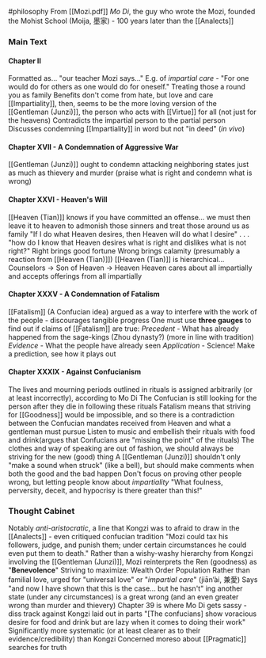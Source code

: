 #philosophy 
From [[Mozi.pdf]]
*Mo Di*, the guy who wrote the Mozi, founded the Mohist School (Moija, 墨家) - 100 years later than the [[Analects]]
### Main Text
#### Chapter II
Formatted as... "our teacher Mozi says..."
E.g. of *impartial care* - "For one would do for others as one would do for oneself."
	Treating those a round you as family
	Benefits don't come from hate, but love and care
[[Impartiality]], then, seems to be the more loving version of the [[Gentleman (Junzi)]], the person who acts with [[Virtue]] for all (not just for the heavens)
Contradicts the impartial person to the partial person
Discusses condemning [[Impartiality]] in word but not "in deed" (*in vivo*)
#### Chapter XVII - A Condemnation of Aggressive War
[[Gentleman (Junzi)]] ought to condemn attacking neighboring states just as much as thievery and murder (praise what is right and condemn what is wrong)
#### Chapter XXVI - Heaven's Will
[[Heaven (Tian)]] knows if you have committed an offense... we must then leave it to heaven to admonish those sinners and treat those around us as family
"If I do what Heaven desires, then Heaven will do what I desire"
.
.
.
"how do I know that Heaven desires what is right and dislikes what is not right?"
	Right brings good fortune
	Wrong brings calamity (presumably a reaction from [[Heaven (Tian)]])
[[Heaven (Tian)]] is hierarchical... Counselors -> Son of Heaven -> Heaven
Heaven cares about all impartially and accepts offerings from all impartially
#### Chapter XXXV - A Condemnation of Fatalism
[[Fatalism]] (A Confucian idea) argued as a way to interfere with the work of the people - discourages tangible progress
One must use **three gauges** to find out if claims of [[Fatalism]] are true:
	*Precedent* - What has already happened from the sage-kings (Zhou dynasty?) (more in line with tradition)
	*Evidence* - What the people have already seen
	*Application* - Science! Make a prediction, see how it plays out
#### Chapter XXXIX - Against Confucianism
The lives and mourning periods outlined in rituals is assigned arbitrarily (or at least incorrectly), according to Mo Di
	The Confucian is still looking for the person after they die in following these rituals
Fatalism means that striving for [[Goodness]] would be impossible, and so there is a contradiction between the Confucian mandates received from Heaven and what a gentleman must pursue
Listen to music and embellish their rituals with food and drink(argues that Confucians are "missing the point" of the rituals)
The clothes and way of speaking are out of fashion, we should always be striving for the new (good) thing
A [[Gentleman (Junzi)]] shouldn't only "make a sound when struck" (like a bell), but should make comments when both the good and the bad happen
Don't focus on proving other people wrong, but letting people know about *impartiality*
 "What foulness, perversity, deceit, and hypocrisy is there greater than this!"
### Thought Cabinet
Notably *anti-aristocratic*, a line that Kongzi was to afraid to draw in the [[Analects]] - even critiqued confucian tradition
	"Mozi could tax his followers, judge, and punish them; under certain circumstances he could even put them to death." 
Rather than a wishy-washy hierarchy from Kongzi involving the [[Gentleman (Junzi)]], Mozi reinterprets the Ren (goodness) as "**Benevolence**"
	Striving to maximize:
		Wealth
		Order
		Population
Rather than familial love, urged for "universal love" or "*impartial care*" (jiān’ài, 兼愛)
Says "and now I have shown that this is the case... but he hasn't" ing another state (under any circumstances) is a great wrong (and an even greater wrong than murder and thievery)
Chapter 39 is where Mo Di gets sassy - diss track against Kongzi laid out in parts
"[The confucians] show voracious desire for food and drink but are lazy when it comes to doing their work"
Significantly more systematic (or at least clearer as to their evidence/credibility) than Kongzi
Concerned moreso about [[Pragmatic]] searches for truth
